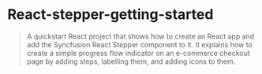 # React-stepper-getting-started
>A quickstart React project that shows how to create an React app and add the Syncfusion React Stepper component to it. It explains how to create a simple progress flow indicator on an e-commerce checkout page by adding steps, labelling them, and adding icons to them.
